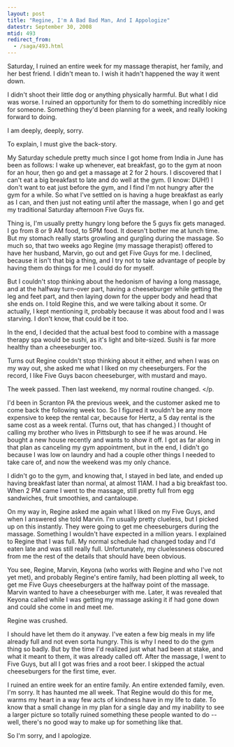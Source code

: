 ```yaml
---
layout: post
title: "Regine, I'm A Bad Bad Man, And I Appologize"
datestr: September 30, 2008
mtid: 493
redirect_from:
  - /saga/493.html
---
```


Saturday, I ruined an entire week for my massage therapist, her family, and her best friend.  I didn't mean to.  I wish it hadn't happened the way it went down.

I didn't shoot their little dog or anything physically harmful.  But what I did was worse.  I ruined an opportunity for them to do something incredibly nice for someone.  Something they'd been planning for a week, and really looking forward to doing.

I am deeply, deeply, sorry.

To explain, I must give the back-story.

My Saturday schedule pretty much since I got home from India in June has been as follows: I wake up whenever, eat breakfast, go to the gym at noon for an hour, then go and get a massage at 2 for 2 hours.  I discovered that I can't eat a big breakfast to late and do well at the gym.  (I know: DUH!)  I don't want to eat just before the gym, and I find I'm not hungry after the gym for a while.  So what I've settled on is having a huge breakfast as early as I can, and then just not eating until after the massage, when I go and get my traditional Saturday afternoon Five Guys fix.

Thing is, I'm usually pretty hungry long before the 5 guys fix gets managed.  I go from 8 or 9 AM food, to 5PM food.  It doesn't bother me at lunch time.  But my stomach really starts growling and gurgling during the massage.  So much so, that two weeks ago Regine (my massage therapist) offered to have her husband, Marvin, go out and get Five Guys for me.  I declined, because it isn't that big a thing, and I try not to take advantage of people by having them do things for me I could do for myself.

But I couldn't stop thinking about the hedonism of having a long massage, and at the halfway turn-over part, having a cheeseburger while getting the leg and feet part, and then laying down for the upper body and head that she ends on.  I told Regine this, and we were talking about it some.  Or actually, I kept mentioning it, probably because it was about food and I was starving.  I don't know, that could be it too.

In the end, I decided that the actual best food to combine with a massage therapy spa would be sushi, as it's light and bite-sized.  Sushi is far more healthy than a cheeseburger too.

Turns out Regine couldn't stop thinking about it either, and when I was on my way out, she asked me what I liked on my cheeseburgers.  For the record, I like Five Guys bacon cheeseburger, with mustard and mayo.

The week passed.  Then last weekend, my normal routine changed.
</p.
>

I'd been in Scranton PA the previous week, and the customer asked me to come back the following week too.  So I figured it wouldn't be any more expensive to keep the rental car, because for Hertz, a 5 day rental is the same cost as a week rental.  (Turns out, that has changed.)  I thought of calling my brother who lives in Pittsburgh to see if he was around.  He bought a new house recently and wants to show it off.  I got as far along in that plan as canceling my gym appointment, but in the end, I didn't go because I was low on laundry and had a couple other things I needed to take care of, and now the weekend was my only chance.

I didn't go to the gym, and knowing that, I stayed in bed late, and ended up having breakfast later than normal, at almost 11AM.  I had a big breakfast too.  When 2 PM came I went to the massage, still pretty full from egg sandwiches, fruit smoothies, and cantaloupe.

On my way in, Regine asked me again what I liked on my Five Guys, and when I answered she told Marvin.  I'm usually pretty clueless, but I picked up on this instantly.  They were going to get me cheeseburgers during the massage.  Something I wouldn't have expected in a million years.  I explained to Regine that I was full.  My normal schedule had changed today and I'd eaten late and was still really full.  Unfortunately, my cluelessness obscured from me the rest of the details that should have been obvious.

You see, Regine, Marvin, Keyona (who works with Regine and who I've not yet met), and probably Regine's entire family, had been plotting all week, to get me Five Guys cheeseburgers at the halfway point of the massage.  Marvin wanted to have a cheeseburger with me.  Later, it was revealed that Keyona called while I was getting my massage asking it if had gone down and could she come in and meet me.

Regine was crushed.

I should have let them do it anyway.  I've eaten a few big meals in my life already full and not even sorta hungry.  This is why I need to do the gym thing so badly.  But by the time I'd realized just what had been at stake, and what it meant to them, it was already called off.  After the massage, I went to Five Guys, but all I got was fries and a root beer.  I skipped the actual cheeseburgers for the first time, ever.

I ruined an entire week for an entire family.  An entire extended family, even.  I'm sorry.  It has haunted me all week.  That Regine would do this for me, warms my heart in a way few acts of kindness have in my life to date.  To know that a small change in my plan for a single day and my inability to see a larger picture so totally ruined something these people wanted to do -- well, there's no good way to make up for something like that.

So I'm sorry, and I apologize.

